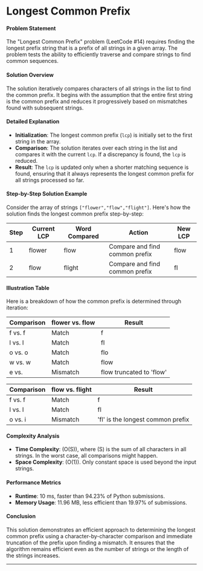 # Longest Common Prefix

#### Problem Statement
The "Longest Common Prefix" problem (LeetCode #14) requires finding the longest prefix string that is a prefix of all strings in a given array. The problem tests the ability to efficiently traverse and compare strings to find common sequences.

#### Solution Overview
The solution iteratively compares characters of all strings in the list to find the common prefix. It begins with the assumption that the entire first string is the common prefix and reduces it progressively based on mismatches found with subsequent strings.

#### Detailed Explanation
- **Initialization**: The longest common prefix (`lcp`) is initially set to the first string in the array.
- **Comparison**: The solution iterates over each string in the list and compares it with the current `lcp`. If a discrepancy is found, the `lcp` is reduced.
- **Result**: The `lcp` is updated only when a shorter matching sequence is found, ensuring that it always represents the longest common prefix for all strings processed so far.

#### Step-by-Step Solution Example
Consider the array of strings `["flower","flow","flight"]`. Here's how the solution finds the longest common prefix step-by-step:

| Step | Current LCP | Word Compared | Action | New LCP |
|------|-------------|---------------|--------|---------|
| 1    | flower      | flow          | Compare and find common prefix | flow   |
| 2    | flow        | flight        | Compare and find common prefix | fl     |

#### Illustration Table
Here is a breakdown of how the common prefix is determined through iteration:

| Comparison | flower vs. flow | Result |
|------------|-----------------|--------|
| f vs. f    | Match           | f      |
| l vs. l    | Match           | fl     |
| o vs. o    | Match           | flo    |
| w vs. w    | Match           | flow   |
| e vs.       | Mismatch        | flow truncated to 'flow' |

| Comparison | flow vs. flight | Result |
|------------|-----------------|--------|
| f vs. f    | Match           | f      |
| l vs. l    | Match           | fl     |
| o vs. i    | Mismatch        | 'fl' is the longest common prefix |


#### Complexity Analysis
- **Time Complexity**: \(O(S)\), where \(S\) is the sum of all characters in all strings. In the worst case, all comparisons might happen.
- **Space Complexity**: \(O(1)\). Only constant space is used beyond the input strings.

#### Performance Metrics
- **Runtime**: 10 ms, faster than 94.23% of Python submissions.
- **Memory Usage**: 11.96 MB, less efficient than 19.97% of submissions.

#### Conclusion
This solution demonstrates an efficient approach to determining the longest common prefix using a character-by-character comparison and immediate truncation of the prefix upon finding a mismatch. It ensures that the algorithm remains efficient even as the number of strings or the length of the strings increases.

---
